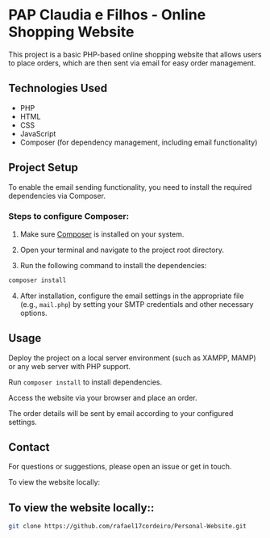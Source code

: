 # PAP Claudia e Filhos - Online Shopping Website

This project is a basic PHP-based online shopping website that allows users to place orders, which are then sent via email for easy order management.

## Technologies Used

- PHP
- HTML
- CSS
- JavaScript
- Composer (for dependency management, including email functionality)

## Project Setup

To enable the email sending functionality, you need to install the required dependencies via Composer.

### Steps to configure Composer:

1. Make sure [Composer](https://getcomposer.org/) is installed on your system.

2. Open your terminal and navigate to the project root directory.

3. Run the following command to install the dependencies:
 ```bash
composer install
```
4. After installation, configure the email settings in the appropriate file (e.g., `mail.php`) by setting your SMTP credentials and other necessary options.

## Usage

Deploy the project on a local server environment (such as XAMPP, MAMP) or any web server with PHP support.

Run `composer install` to install dependencies.

Access the website via your browser and place an order.

The order details will be sent by email according to your configured settings.

## Contact

For questions or suggestions, please open an issue or get in touch.

To view the website locally:

## To view the website locally::

   ```bash
   git clone https://github.com/rafael17cordeiro/Personal-Website.git
